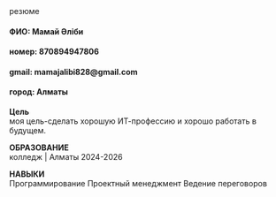 <html>
  <body>
  <head>резюме</head>
<h4>ФИО: Мамай Әліби</h4>
<h4>номер: 870894947806</h4>
<h4>gmail: mamajalibi828@gmail.com</h4>
<h4>город: Алматы</h4>
<p><b>Цель</b><br>моя цель-сделать хорошую ИТ-профессию и хорошо работать в будущем.</p>
<p><b>ОБРАЗОВАНИЕ</b><br>колледж  | Алматы 2024-2026 </p>
<p><b>НАВЫКИ</b><br>Программирование
Проектный менеджмент
Ведение переговоров</p>



</body>
</html>
